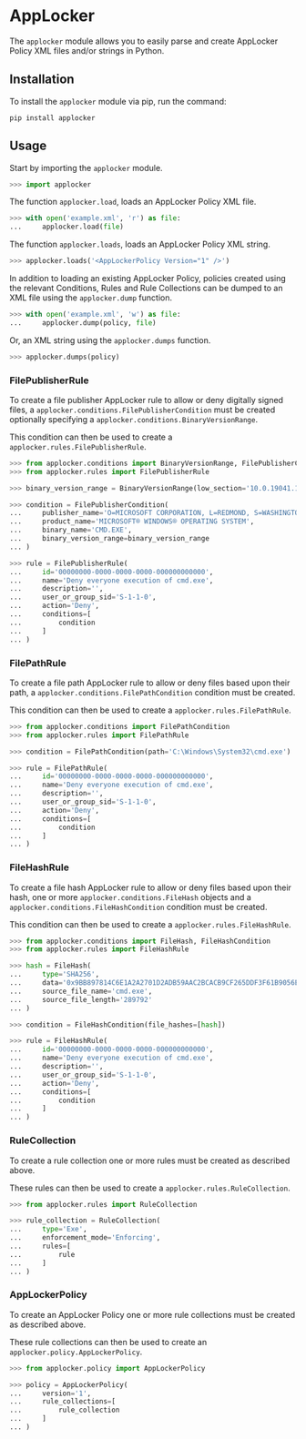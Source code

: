 # AppLocker

The `applocker` module allows you to easily parse and create AppLocker Policy XML files and/or strings in Python.

## Installation

To install the `applocker` module via pip, run the command:

```console
pip install applocker
```

## Usage

Start by importing the `applocker` module.

```python
>>> import applocker
```

The function `applocker.load`, loads an AppLocker Policy XML file.

```python
>>> with open('example.xml', 'r') as file:
...     applocker.load(file)
```

The function `applocker.loads`, loads an AppLocker Policy XML string.

```python
>>> applocker.loads('<AppLockerPolicy Version="1" />')
```

In addition to loading an existing AppLocker Policy, policies created using the relevant Conditions, Rules and Rule Collections can be dumped to an XML file using the `applocker.dump` function.

```python
>>> with open('example.xml', 'w') as file:
...     applocker.dump(policy, file)
```

Or, an XML string using the `applocker.dumps` function.

```python
>>> applocker.dumps(policy)
```

### FilePublisherRule

To create a file publisher AppLocker rule to allow or deny digitally signed files, a `applocker.conditions.FilePublisherCondition` must be created optionally specifying a `applocker.conditions.BinaryVersionRange`.

This condition can then be used to create a `applocker.rules.FilePublisherRule`.

```python
>>> from applocker.conditions import BinaryVersionRange, FilePublisherCondition
>>> from applocker.rules import FilePublisherRule

>>> binary_version_range = BinaryVersionRange(low_section='10.0.19041.1', high_section='10.0.19041.1')

>>> condition = FilePublisherCondition(
...     publisher_name='O=MICROSOFT CORPORATION, L=REDMOND, S=WASHINGTON, C=US',
...     product_name='MICROSOFT® WINDOWS® OPERATING SYSTEM',
...     binary_name='CMD.EXE',
...     binary_version_range=binary_version_range
... )

>>> rule = FilePublisherRule(
...     id='00000000-0000-0000-0000-000000000000',
...     name='Deny everyone execution of cmd.exe',
...     description='',
...     user_or_group_sid='S-1-1-0',
...     action='Deny',
...     conditions=[
...         condition
...     ]
... )
```

### FilePathRule

To create a file path AppLocker rule to allow or deny files based upon their path, a `applocker.conditions.FilePathCondition` condition must be created.

This condition can then be used to create a `applocker.rules.FilePathRule`.

```python
>>> from applocker.conditions import FilePathCondition
>>> from applocker.rules import FilePathRule

>>> condition = FilePathCondition(path='C:\Windows\System32\cmd.exe')

>>> rule = FilePathRule(
...     id='00000000-0000-0000-0000-000000000000',
...     name='Deny everyone execution of cmd.exe',
...     description='',
...     user_or_group_sid='S-1-1-0',
...     action='Deny',
...     conditions=[
...         condition
...     ]
... )
```

### FileHashRule

To create a file hash AppLocker rule to allow or deny files based upon their hash, one or more `applocker.conditions.FileHash` objects and a `applocker.conditions.FileHashCondition` condition must be created.

This condition can then be used to create a `applocker.rules.FileHashRule`.

```python
>>> from applocker.conditions import FileHash, FileHashCondition
>>> from applocker.rules import FileHashRule

>>> hash = FileHash(
...     type='SHA256',
...     data='0x9BB897814C6E1A2A2701D2ADB59AAC2BCACB9CF265DDF3F61B9056EA6FFE04C7',
...     source_file_name='cmd.exe',
...     source_file_length='289792'
... )

>>> condition = FileHashCondition(file_hashes=[hash])

>>> rule = FileHashRule(
...     id='00000000-0000-0000-0000-000000000000',
...     name='Deny everyone execution of cmd.exe',
...     description='',
...     user_or_group_sid='S-1-1-0',
...     action='Deny',
...     conditions=[
...         condition
...     ]
... )
```

### RuleCollection

To create a rule collection one or more rules must be created as described above.

These rules can then be used to create a `applocker.rules.RuleCollection`.

```python
>>> from applocker.rules import RuleCollection

>>> rule_collection = RuleCollection(
...     type='Exe',
...     enforcement_mode='Enforcing',
...     rules=[
...         rule
...     ]
... )
```

### AppLockerPolicy

To create an AppLocker Policy one or more rule collections must be created as described above.

These rule collections can then be used to create an `applocker.policy.AppLockerPolicy`.

```python
>>> from applocker.policy import AppLockerPolicy

>>> policy = AppLockerPolicy(
...     version='1',
...     rule_collections=[
...         rule_collection
...     ]
... )
```

